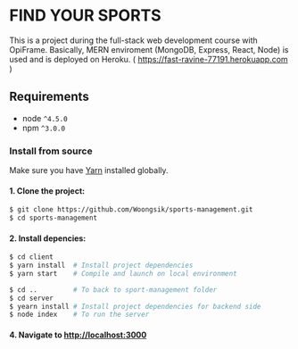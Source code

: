 # FIND YOUR SPORTS 
This is a project during the full-stack web development course with OpiFrame.
Basically, MERN enviroment (MongoDB, Express, React, Node) is used and is deployed on Heroku. ( https://fast-ravine-77191.herokuapp.com )

## Requirements

- node `^4.5.0`
- npm `^3.0.0`

### Install from source

Make sure you have [Yarn](https://yarnpkg.com/en/docs/install) installed globally.

#### 1. Clone the project:

```bash
$ git clone https://github.com/Woongsik/sports-management.git
$ cd sports-management
```

#### 2. Install depencies:

```bash
$ cd client
$ yarn install  # Install project dependencies
$ yarn start    # Compile and launch on local environment

$ cd ..         # To back to sport-management folder
$ cd server
$ yearn install # Install project dependencies for backend side
$ node index    # To run the server
```

#### 4. Navigate to [http://localhost:3000](http://localhost:3000)
